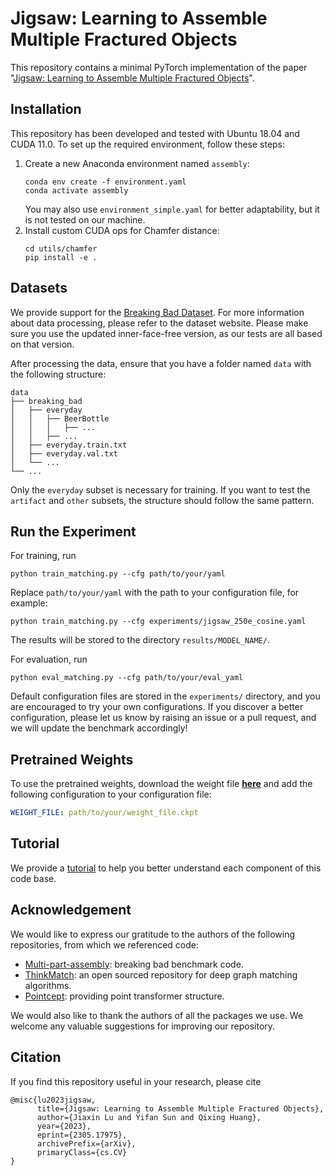 # Jigsaw: Learning to Assemble Multiple Fractured Objects


This repository contains a minimal PyTorch implementation of the paper 
"[Jigsaw: Learning to Assemble Multiple Fractured Objects](https://arxiv.org/abs/2305.17975)".


## Installation


This repository has been developed and tested 
with Ubuntu 18.04 and CUDA 11.0. 
To set up the required environment, follow these steps:

1. Create a new Anaconda environment named `assembly`:
    ```shell
    conda env create -f environment.yaml
    conda activate assembly
    ```
   You may also use `environment_simple.yaml` for better adaptability, 
   but it is not tested on our machine.
2. Install custom CUDA ops for Chamfer distance:
    ```shell
    cd utils/chamfer
    pip install -e .
    ```

## Datasets

We provide support for the 
[Breaking Bad Dataset](https://breaking-bad-dataset.github.io/).
For more information about data processing, please refer to the dataset website.
Please make sure you use the updated inner-face-free version, as our
tests are all based on that version.

After processing the data, ensure that you have a folder named `data` with the following structure:
```
data
├── breaking_bad
│   ├── everyday
│   │   ├── BeerBottle
│   │   │   ├── ...
│   │   ├── ...
│   ├── everyday.train.txt
│   ├── everyday.val.txt
│   └── ...
└── ...
```
Only the `everyday` subset is necessary for training. 
If you want to test the `artifact` and `other` subsets, the structure should follow the same pattern.

## Run the Experiment


For training, run
```shell
python train_matching.py --cfg path/to/your/yaml
```
Replace `path/to/your/yaml` with the path to your configuration file, for example:
```shell
python train_matching.py --cfg experiments/jigsaw_250e_cosine.yaml
```
The results will be stored to the directory `results/MODEL_NAME/`.

For evaluation, run
```shell
python eval_matching.py --cfg path/to/your/eval_yaml
```
Default configuration files are stored in the `experiments/` directory, 
and you are encouraged to try your own configurations. 
If you discover a better configuration, 
please let us know by raising an issue or a pull request, 
and we will update the benchmark accordingly!

## Pretrained Weights

To use the pretrained weights, 
download the weight file [**here**](https://drive.google.com/drive/folders/1HtrKEnpSTY87uis_i63Pas9P2xOiyOOW?usp=sharing) 
and add the following configuration to your configuration file:
```yaml
WEIGHT_FILE: path/to/your/weight_file.ckpt
```

## Tutorial

We provide a [tutorial](docs/tutorial.md) to help you better understand
each component of this code base.

## Acknowledgement

We would like to express our gratitude to the authors of the following repositories, from which we referenced code:

* [Multi-part-assembly](https://github.com/Wuziyi616/multi_part_assembly): breaking bad benchmark code. 
* [ThinkMatch](https://github.com/Thinklab-SJTU/ThinkMatch): an open sourced repository for deep graph matching algorithms.
* [Pointcept](https://github.com/Pointcept/Pointcept): providing point transformer structure.

We would also like to thank the authors of all the packages we use.
We welcome any valuable suggestions for improving our repository.


## Citation


If you find this repository useful in your research, please cite
```
@misc{lu2023jigsaw,
      title={Jigsaw: Learning to Assemble Multiple Fractured Objects}, 
      author={Jiaxin Lu and Yifan Sun and Qixing Huang},
      year={2023},
      eprint={2305.17975},
      archivePrefix={arXiv},
      primaryClass={cs.CV}
}
```
